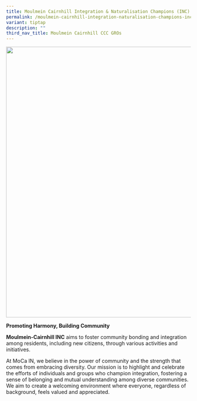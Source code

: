 ```yaml
---
title: Moulmein Cairnhill Integration & Naturalisation Champions (INC)
permalink: /moulmein-cairnhill-integration-naturalisation-champions-inc/
variant: tiptap
description: ""
third_nav_title: Moulmein Cairnhill CCC GROs
---
```

<div class="isomer-image-wrapper">
<img style="width: 740px; color: rgb(0, 0, 0); font-family: system-ui, -apple-system, &quot;system-ui&quot;, &quot;Segoe UI&quot;, Roboto, Oxygen, Ubuntu, Cantarell, &quot;Open Sans&quot;, &quot;Helvetica Neue&quot;, sans-serif; font-size: medium; font-style: normal; font-variant-ligatures: normal; font-variant-caps: normal; font-weight: 400; letter-spacing: normal; orphans: 2; text-align: start; text-indent: 0px; text-transform: none; widows: 2; word-spacing: 0px; -webkit-text-stroke-width: 0px; white-space: normal; text-decoration-thickness: initial; text-decoration-style: initial; text-decoration-color: initial;" height="auto" width="100%" src="https://moca.sgp1.cdn.digitaloceanspaces.com/Our%20Communities/64f70decc656a12b0668278a_25%2520%2526%252026%2520July%25202022(3).webp">
</div>
<p><strong>Promoting Harmony, Building Community</strong>
</p>
<p><strong>Moulmein-Cairnhill INC</strong> aims to foster community bonding
and integration among residents, including new citizens, through various
activities and initiatives.</p>
<p>At MoCa IN, we believe in the power of community and the strength that
comes from embracing diversity. Our mission is to highlight and celebrate
the efforts of individuals and groups who champion integration, fostering
a sense of belonging and mutual understanding among diverse communities.
We aim to create a welcoming environment where everyone, regardless of
background, feels valued and appreciated.</p>